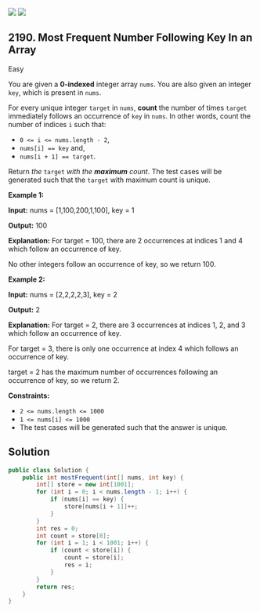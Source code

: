 [![](https://img.shields.io/github/stars/javadev/LeetCode-in-Java?label=Stars&style=flat-square)](https://github.com/javadev/LeetCode-in-Java)
[![](https://img.shields.io/github/forks/javadev/LeetCode-in-Java?label=Fork%20me%20on%20GitHub%20&style=flat-square)](https://github.com/javadev/LeetCode-in-Java/fork)

## 2190\. Most Frequent Number Following Key In an Array

Easy

You are given a **0-indexed** integer array `nums`. You are also given an integer `key`, which is present in `nums`.

For every unique integer `target` in `nums`, **count** the number of times `target` immediately follows an occurrence of `key` in `nums`. In other words, count the number of indices `i` such that:

*   `0 <= i <= nums.length - 2`,
*   `nums[i] == key` and,
*   `nums[i + 1] == target`.

Return _the_ `target` _with the **maximum** count_. The test cases will be generated such that the `target` with maximum count is unique.

**Example 1:**

**Input:** nums = [1,100,200,1,100], key = 1

**Output:** 100

**Explanation:** For target = 100, there are 2 occurrences at indices 1 and 4 which follow an occurrence of key.

No other integers follow an occurrence of key, so we return 100. 

**Example 2:**

**Input:** nums = [2,2,2,2,3], key = 2

**Output:** 2

**Explanation:** For target = 2, there are 3 occurrences at indices 1, 2, and 3 which follow an occurrence of key.

For target = 3, there is only one occurrence at index 4 which follows an occurrence of key.

target = 2 has the maximum number of occurrences following an occurrence of key, so we return 2. 

**Constraints:**

*   `2 <= nums.length <= 1000`
*   `1 <= nums[i] <= 1000`
*   The test cases will be generated such that the answer is unique.

## Solution

```java
public class Solution {
    public int mostFrequent(int[] nums, int key) {
        int[] store = new int[1001];
        for (int i = 0; i < nums.length - 1; i++) {
            if (nums[i] == key) {
                store[nums[i + 1]]++;
            }
        }
        int res = 0;
        int count = store[0];
        for (int i = 1; i < 1001; i++) {
            if (count < store[i]) {
                count = store[i];
                res = i;
            }
        }
        return res;
    }
}
```